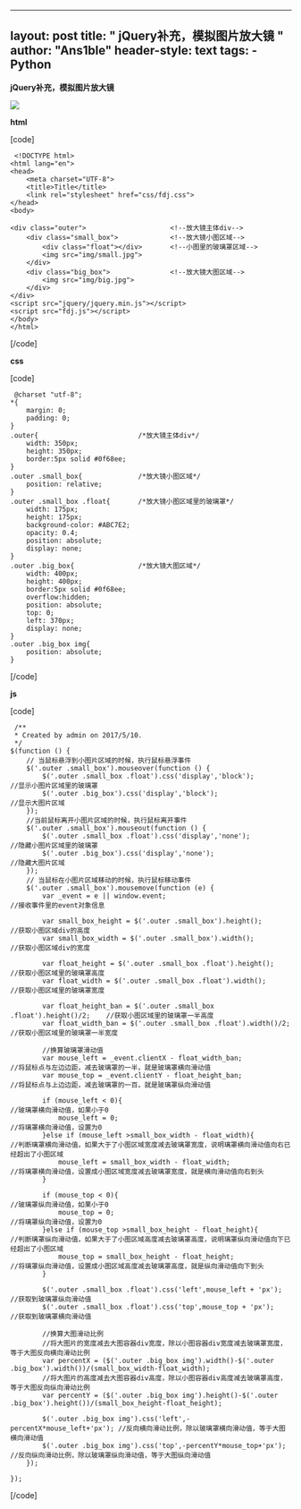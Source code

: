 
---
layout: post
title: " jQuery补充，模拟图片放大镜 "
author: "Ans1ble"
header-style: text
tags:
      - Python
---


**jQuery补充，模拟图片放大镜**

**![](https://images2015.cnblogs.com/blog/955761/201705/955761-20170511195014707-435249857.png)**

**html**

[code]

     <!DOCTYPE html>
    <html lang="en">
    <head>
        <meta charset="UTF-8">
        <title>Title</title>
        <link rel="stylesheet" href="css/fdj.css">
    </head>
    <body>
    
    <div class="outer">                     <!--放大镜主体div-->
        <div class="small_box">             <!--放大镜小图区域-->
            <div class="float"></div>       <!--小图里的玻璃罩区域-->
            <img src="img/small.jpg">
        </div>
        <div class="big_box">               <!--放大镜大图区域-->
            <img src="img/big.jpg">
        </div>
    </div>
    <script src="jquery/jquery.min.js"></script>
    <script src="fdj.js"></script>
    </body>
    </html>
[/code]

**css**

[code]

     @charset "utf-8";
    *{
        margin: 0;
        padding: 0;
    }
    .outer{                         /*放大镜主体div*/
        width: 350px;
        height: 350px;
        border:5px solid #0f68ee;
    }
    .outer .small_box{              /*放大镜小图区域*/
        position: relative;
    }
    .outer .small_box .float{       /*放大镜小图区域里的玻璃罩*/
        width: 175px;
        height: 175px;
        background-color: #ABC7E2;
        opacity: 0.4;
        position: absolute;
        display: none;
    }
    .outer .big_box{                /*放大镜大图区域*/
        width: 400px;
        height: 400px;
        border:5px solid #0f68ee;
        overflow:hidden;
        position: absolute;
        top: 0;
        left: 370px;
        display: none;
    }
    .outer .big_box img{
        position: absolute;
    }
[/code]

**js**

[code]

     /**
     * Created by admin on 2017/5/10.
     */
    $(function () {
        // 当鼠标悬浮到小图片区域的时候，执行鼠标悬浮事件
        $('.outer .small_box').mouseover(function () {
            $('.outer .small_box .float').css('display','block');           //显示小图片区域里的玻璃罩
            $('.outer .big_box').css('display','block');                    //显示大图片区域
        });
        //当前鼠标离开小图片区域的时候，执行鼠标离开事件
        $('.outer .small_box').mouseout(function () {
            $('.outer .small_box .float').css('display','none');            //隐藏小图片区域里的玻璃罩
            $('.outer .big_box').css('display','none');                     //隐藏大图片区域
        });
        // 当鼠标在小图片区域移动的时候，执行鼠标移动事件
        $('.outer .small_box').mousemove(function (e) {
            var _event = e || window.event;                                 //接收事件里的event对象信息
    
            var small_box_height = $('.outer .small_box').height();         //获取小图区域div的高度
            var small_box_width = $('.outer .small_box').width();           //获取小图区域div的宽度
    
            var float_height = $('.outer .small_box .float').height();      //获取小图区域里的玻璃罩高度
            var float_width = $('.outer .small_box .float').width();        //获取小图区域里的玻璃罩宽度
    
            var float_height_ban = $('.outer .small_box .float').height()/2;    //获取小图区域里的玻璃罩一半高度
            var float_width_ban = $('.outer .small_box .float').width()/2;      //获取小图区域里的玻璃罩一半宽度
    
            //换算玻璃罩滑动值
            var mouse_left = _event.clientX - float_width_ban;                  //将鼠标点与左边边距，减去玻璃罩的一半，就是玻璃罩横向滑动值
            var mouse_top = _event.clientY - float_height_ban;                  //将鼠标点与上边边距，减去玻璃罩的一百，就是玻璃罩纵向滑动值
    
            if (mouse_left < 0){                                                //玻璃罩横向滑动值，如果小于0
                mouse_left = 0;                                                 //将璃罩横向滑动值，设置为0
            }else if (mouse_left >small_box_width - float_width){               //判断璃罩横向滑动值，如果大于了小图区域宽度减去玻璃罩宽度，说明璃罩横向滑动值向右已经超出了小图区域
                mouse_left = small_box_width - float_width;                     //将璃罩横向滑动值，设置成小图区域宽度减去玻璃罩宽度，就是横向滑动值向右到头
            }
    
            if (mouse_top < 0){                                                 //玻璃罩纵向滑动值，如果小于0
                mouse_top = 0;                                                  //将璃罩纵向滑动值，设置为0
            }else if (mouse_top >small_box_height - float_height){              //判断璃罩纵向滑动值，如果大于了小图区域高度减去玻璃罩高度，说明璃罩纵向滑动值向下已经超出了小图区域
                mouse_top = small_box_height - float_height;                    //将璃罩纵向滑动值，设置成小图区域高度减去玻璃罩高度，就是纵向滑动值向下到头
            }
    
            $('.outer .small_box .float').css('left',mouse_left + 'px');        //获取到玻璃罩纵向滑动值
            $('.outer .small_box .float').css('top',mouse_top + 'px');          //获取到玻璃罩横向滑动值
    
            //换算大图滑动比例
            //将大图片的宽度减去大图容器div宽度，除以小图容器div宽度减去玻璃罩宽度，等于大图反向横向滑动比例
            var percentX = ($('.outer .big_box img').width()-$('.outer .big_box').width())/(small_box_width-float_width);
            //将大图片的高度减去大图容器div高度，除以小图容器div高度减去玻璃罩高度，等于大图反向纵向滑动比例
            var percentY = ($('.outer .big_box img').height()-$('.outer .big_box').height())/(small_box_height-float_height);
    
            $('.outer .big_box img').css('left',-percentX*mouse_left+'px'); //反向横向滑动比例，除以玻璃罩横向滑动值，等于大图横向滑动值
            $('.outer .big_box img').css('top',-percentY*mouse_top+'px');   //反向纵向滑动比例，除以玻璃罩纵向滑动值，等于大图纵向滑动值
        });
    
    });
[/code]



